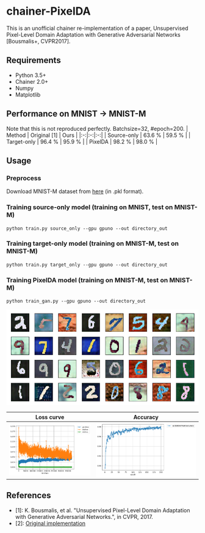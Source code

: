 # chainer-PixelDA

This is an unofficial chainer re-implementation of a paper, Unsupervised Pixel-Level Domain Adaptation with Generative Adversarial Networks [Bousmalis+, CVPR2017].

## Requirements
- Python 3.5+
- Chainer 2.0+
- Numpy
- Matplotlib

## Performance on MNIST -> MNIST-M
Note that this is not reproduced perfectly.
Batchsize=32, #epoch=200.
| Method | Original [1] | Ours |
|:-:|:-:|:-:|
| Source-only | 63.6 % |  59.5 % |
| Target-only | 96.4 % |  95.9 % |
| PixelDA | 98.2 %  |  98.0 % |

## Usage

### Preprocess
Download MNIST-M dataset from [here](https://www.dropbox.com/s/mbv02veynifs8a4/mnistm_data.pkl?dl=0) (in .pkl format).

### Training source-only model (training on MNIST, test on MNIST-M)
```
python train.py source_only --gpu gpuno --out directory_out
```

### Training target-only model (training on MNIST-M, test on MNIST-M)
```
python train.py target_only --gpu gpuno --out directory_out
```

### Training PixelDA model (training on MNIST-M, test on MNIST-M)
```
python train_gan.py --gpu gpuno --out directory_out
```

![generated](pixelda_result.png)

Loss curve                 |  Accuracy
:-------------------------:|:-------------------------:
![](pixelda_loss.png)      |  ![](pixelda_accuracy.png)

## References
- [1]: K. Bousmalis, et al. "Unsupervised Pixel-Level Domain Adaptation with Generative Adversarial Networks.", in CVPR, 2017.
- [2]: [Original implementation](https://github.com/tensorflow/models/tree/master/domain_adaptation) 
